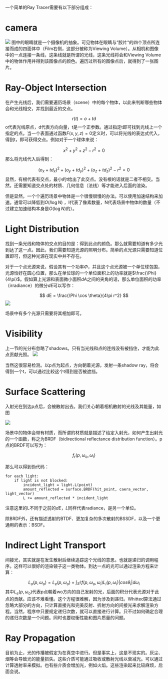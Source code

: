 一个简单的Ray Tracer需要有以下部分组成：
# camera
![](https://pbr-book.org/3ed-2018/Introduction/Film%20in%20front.svg)
图中的眼睛就是一个摄像机的抽象。可见物体在眼睛与“胶片“的四个顶点所连接而成的四面体中（Film右侧，这部分被称为Viewing Volume）。从相机和图像中的一点连接一条线，这条线就是所谓的光线，这条光线将会和Viewing Volume中的物体作用并得到该图像点的颜色。遍历过所有的图像点后，就得到了一张图片。
# Ray-Object Intersection

在产生光线后，我们需要遍历场景（scene）中的每个物体，以此来判断哪些物体会和光线相交，并找到最近的交点。

$$
r(t) = o + td
$$
o代表光线原点，d代表方向向量，t是一个正参数。通过指定t即可找到光线上一个指定的点。当一个表面通过函数$F(x, y, z) = 0$定义时，可以将光线的表达式代入，得到t，即可获得交点。例如对于一个球体来说：

$$
x^2 + y^2 + z^2 - r^2 = 0
$$
那么将光线代入后得到：

$$
(o_x + td_x)^2 + (o_y + td_y)^2 + (o_z + td_z)^2 - r^2 = 0
$$
显然，有根代表有交点，最小的t给出了此交点。没有根的话就是二者不相交。当然，还需要知道交点处的材质、几何信息（法线）等才能进入后面的渲染。

但是显然，一个个遍历场景中物体是一个很慢很慢的办法。可以使用加速结构来加速。通常可以降低到$O(I\log N)$ ，I代表了像素数量，N代表场景中物体的数量（不过建立加速结构本身是$O(\log N)$的）。

# Light Distribution

找到一条光线和物体的交点的目的是：得到此点的颜色。那么就需要知道有多少光到达了这一点。因此，我们需要知道光源的照明分布。简单的点光源只需要知道位置即可，但这种光源在现实中并不存在。

对于一个点光源来说，假设其有一个功率$\Phi$，并且这个点光源被一个单位球包围，光源恰好在圆心位置，那么在单位球的一个单位面积上的功率就是$\frac{\Phi}{4\pi}$。假如算上光源和表面微小面积$dA$之间的夹角的话，那么单位面积的功率（irradiance）的微分$dE$可以写作：

$$
dE = \frac{\Phi \cos \theta}{4\pi r^2}
$$
![](https://pbr-book.org/3ed-2018/Introduction/Basic%20reflection%20setting.svg)

场景中有多个光源只需要将其相加即可。

# Visibility

上一节的光分布忽略了shadows。只有当光线和点的连线没有被挡住，才能为此点贡献光照。
![](https://pbr-book.org/3ed-2018/Introduction/Two%20lights%20one%20blocker.svg)

当然这很容易检测。以p点为起点，方向朝着光源，发射一条shadow ray，将会得到一个t，可以通过比较这个t得到是否被遮挡。

# Surface Scattering

入射光在到达p点后，会被散射出去。我们关心朝着相机散射的光线及其能量，如图

![](https://pbr-book.org/3ed-2018/Introduction/Surface%20scattering%20geometry.svg)

场景中的物体会带有材质，而所谓的材质就是描述了给定入射光，如何产生出射光的一个函数，称之为BRDF（bidirectional reflectance distribution function）。p点的BRDF可以写为：

$$
f_r(p, \omega_o, \omega_i)
$$

那么可以得到伪代码：

```pesuodo
for each light:
	if light is not blocked:
		incident_light = light.L(point)
		amount_reflected = surface.BRDF(hit_point, caera_vector, light_vector)
		L += amount_reflected * incident_light
```

注意这里的L不同于之前的$dE$，$L$同样代表radiance，是另一个单位。

除BRDF外，还有描述透射的BTDF、更加复杂的多次散射的BSSDF，以及一个更通用的表示：BSDF。

# Indirect Light Transport

间接光，其实就是在发生散射后继续追踪这个光线的意思。也就是递归的调用程序。这样可以很好的渲染镜子这一类物体。到达一点的光可以通过渲染方程来计算：

$$
L_o(p, \omega_o) = L_e(p, \omega_o) + \int_{S^2}f(p, \omega_o, \omega_i)L_i(p, \omega_i)|cos\theta_i|d\omega_i
$$
其中$L_e(p, \omega_o)$代表p点朝着wo方向的自己发射的光，后面的积分代表光源对于此点的贡献。应该不难看懂。这个方程很难解，因为涉及到递归。Whitted算法通过忽略大部分的方向，只计算直接光和完美反射、折射方向的间接光来求解渲染方程。当然，程序中只要规定递归次数，就可以直接进行计算。只不过如何确定合理的递归次数是一个问题。同时也要权衡性能和图片质量的问题。

# Ray Propagation

目前为止，光的传播被假定为在真空中进行。但是事实上，这是不现实的。灰尘、烟等会导致光的能量损失。这些介质可能通过吸收或散射光线以衰减光。可以通过计算透射率来模拟。也有些介质会增加光，例如火焰。这些渲染起来比较麻烦，后面会说。

